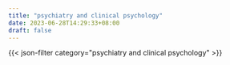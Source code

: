 ```yaml
---
title: "psychiatry and clinical psychology"
date: 2023-06-28T14:29:33+08:00
draft: false
---
```


{{< json-filter category="psychiatry and clinical psychology" >}}
